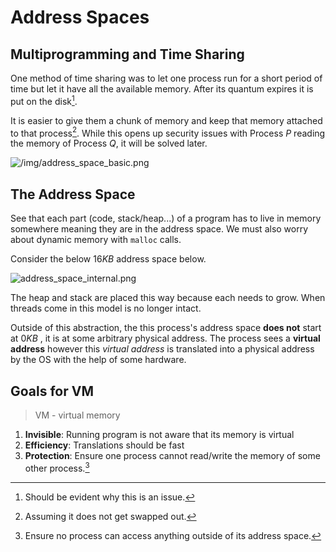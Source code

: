 # Address Spaces
## Multiprogramming and Time Sharing

One method of time sharing was to let one process run for a short period of time but let it have all the available memory. After its quantum expires it is put on the disk[^1].

It is easier to give them a chunk of memory and keep that memory attached to that process[^2]. While this opens up security issues with Process $P$ reading the memory of Process $Q,$ it will be solved later. 

![/img/address_space_basic.png](/img/address_space_basic.png)

## The Address Space
See that each part (code, stack/heap...) of a program has to live in memory somewhere meaning they are in the address space. We must also worry about dynamic memory with `malloc` calls. 

Consider the below $16KB$ address space below. 

![address_space_internal.png](/img/address_space_internal.png)

The heap and stack are placed this way because each needs to grow. When threads come in this model is no longer intact. 

Outside of this abstraction, the this process's address space **does not** start at $0KB$ , it is at some arbitrary physical address. The process sees a **virtual address** however this *virtual address* is translated into a physical address by the OS with the help of some hardware.  

## Goals for VM

> VM  - virtual memory

1. **Invisible**: Running program is not aware that its memory is virtual
2. **Efficiency**: Translations should be fast
3. **Protection**: Ensure one process cannot read/write the memory of some other process.[^3] 




[^1]: Should be evident why this is an issue. 
[^2]: Assuming it does not get swapped out. 
[^3]: Ensure no process can access anything outside of its address space. 